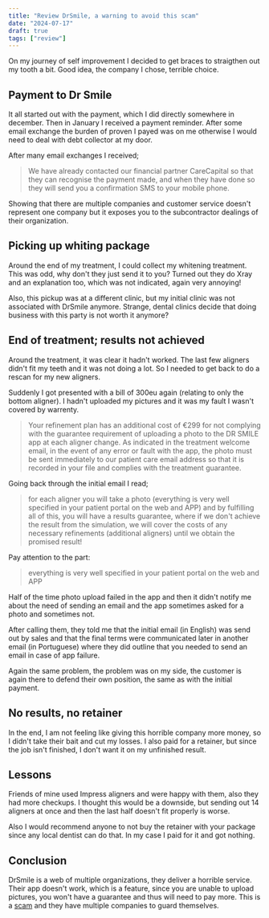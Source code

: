 ```yaml
---
title: "Review DrSmile, a warning to avoid this scam"
date: "2024-07-17"
draft: true
tags: ["review"]
---
```


On my journey of self improvement I decided to get braces to straigthen out my tooth a bit.
Good idea, the company I chose, terrible choice.

## Payment to Dr Smile

It all started out with the payment,
which I did directly somewhere in december.
Then in January I received a payment reminder.
After some email exchange the burden of proven I payed was on me otherwise I would
need to deal with debt collector at my door.

After many email exchanges I received;

> We have already contacted our financial partner CareCapital so that they can recognise the payment made, and when they have done so they will send you a confirmation SMS to your mobile phone.

Showing that there are multiple companies and customer service doesn't represent one company
but it exposes you to the subcontractor dealings of their organization.

## Picking up whiting package

Around the end of my treatment,
I could collect my whitening treatment.
This was odd, why don't they just send it to you?
Turned out they do Xray and an explanation too,
which was not indicated, again very annoying!

Also, this pickup was at a different clinic,
but my initial clinic was not associated with DrSmile anymore.
Strange, dental clinics decide that doing business with this party is not worth it anymore?

## End of treatment; results not achieved

Around the treatment, it was clear it hadn't worked.
The last few aligners didn't fit my teeth and it was not doing a lot.
So I needed to get back to do a rescan for my new aligners.

Suddenly I got presented with a bill of 300eu again (relating to only the bottom aligner).
I hadn't uploaded my pictures and it was my fault I wasn't covered by warrenty.

> Your refinement plan has an additional cost of €299 for not complying with the guarantee requirement of uploading a photo to the DR SMILE app at each aligner change. 
> As indicated in the treatment welcome email, in the event of any error or fault with the app, the photo must be sent immediately to our patient care email address so that it is recorded in your file and complies with the treatment guarantee.

Going back through the initial email I read;
> for each aligner you will take a photo (everything is very well specified in your patient portal on the web and APP) and by fulfilling all of this, you will have a results guarantee, where if we don't achieve the result from the simulation, we will cover the costs of any necessary refinements (additional aligners) until we obtain the promised result!

Pay attention to the part:
> everything is very well specified in your patient portal on the web and APP

Half of the time photo upload failed in the app and then it didn't notify me about the need of sending an email
and the app sometimes asked for a photo and sometimes not.

After calling them,
they told me that the initial email (in English) was send out by sales
and that the final terms were communicated later in another email (in Portuguese)
where they did outline that you needed to send an email in case of app failure.

Again the same problem,
the problem was on my side,
the customer is again there to defend their own position,
the same as with the initial payment.

## No results, no retainer

In the end, I am not feeling like giving this horrible company more money,
so I didn't take their bait and cut my losses.
I also paid for a retainer, but since the job isn't finished,
I don't want it on my unfinished result.

## Lessons

Friends of mine used Impress aligners and were happy with them,
also they had more checkups.
I thought this would be a downside,
but sending out 14 aligners at once and then the last half doesn't fit
properly is worse.

Also I would recommend anyone to not buy the retainer with your package
since any local dentist can do that.
In my case I paid for it and got nothing.

## Conclusion

DrSmile is a web of multiple organizations,
they deliver a horrible service.
Their app doesn't work,
which is a feature,
since you are unable to upload pictures,
you won't have a guarantee and thus will need to pay more.
This is a
[scam](https://www.reddit.com/r/Netherlands/comments/15vftyz/dr_smile_scam/)
and they have multiple companies
to guard themselves.

